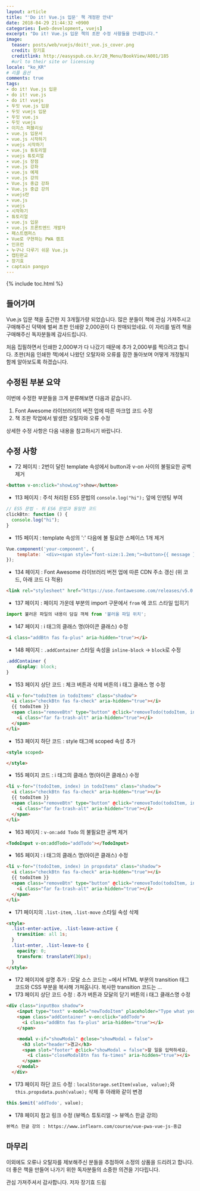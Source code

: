 ```yaml
---
layout: article
title: "'Do it! Vue.js 입문' 책 개정판 안내"
date: 2018-04-29 21:44:32 +0900
categories: [web-development, vuejs]
excerpt: "Do it! Vue.js 입문 책의 초판 수정 사항들을 안내합니다."
image:
  teaser: posts/web/vuejs/doit!_vue.js_cover.png
  credit: 장기효
  creditlink: http://easyspub.co.kr/20_Menu/BookView/A001/185
  #url to their site or licensing
locale: "ko_KR"
# 리플 옵션
comments: true
tags:
- do it! Vue.js 입문
- do it! vue.js
- do it! vuejs
- 두잇 vue.js 입문
- 두잇 vuejs 입문
- 두잇 vue.js
- 두잇 vuejs
- 이지스 퍼블리싱
- vue.js 입문서
- vue.js 시작하기
- vuejs 시작하기
- vue.js 튜토리얼
- vuejs 튜토리얼
- vue.js 장점
- vue.js 강좌
- vue.js 예제
- vue.js 강의
- Vue.js 중급 강좌
- Vue.js 중급 강의
- vuejs란
- vue.js
- vuejs
- 시작하기
- 튜토리얼
- vue.js 입문
- vue.js 프론트엔드 개발자
- 패스트캠퍼스
- Vue로 구현하는 PWA 캠프
- 인프런
- 누구나 다루기 쉬운 Vue.js
- 캡틴판교
- 장기효
- captain pangyo
---
```

{% include toc.html %}

## 들어가며
Vue.js 입문 책을 출간한 지 3개월가량 되었습니다. 많은 분들이 책에 관심 가져주시고 구매해주신 덕택에 벌써 초판 인쇄량 2,000권이 다 판매되었네요. 이 자리를 빌려 책을 구매해주신 독자분들께 감사드립니다.

처음 집필하면서 인쇄한 2,000부가 다 나갔기 때문에 추가 2,000부를 찍으려고 합니다. 초판(처음 인쇄한 책)에서 나왔던 오탈자와 오류를 잠깐 돌아보며 어떻게 개정될지 함께 알아보도록 하겠습니다.

## 수정된 부분 요약
이번에 수정한 부분들을 크게 분류해보면 다음과 같습니다.

1. Font Awesome 라이브러리의 버전 업에 따른 마크업 코드 수정
2. 책 조판 작업에서 발생한 오탈자와 오류 수정

상세한 수정 사항은 다음 내용을 참고하시기 바랍니다.

## 수정 사항

- 72 페이지 : 2번이 달린 template 속성에서 button과 v-on 사이의 불필요한 공백 제거

```html
<button v-on:click="showLog">show</button>
```

- 113 페이지 : 주석 처리된 ES5 문법의 `console.log("hi");` 앞에 인덴팅 부여

```js
// ES5 문법 - 위 ES6 문법과 동일한 코드
clickBtn: function () {
  console.log("hi");
}
```

- 115 페이지 : template 속성의 ':' 다음에 불 필요한 스페이스 1개 제거

```js
Vue.component('your-component', {
	template: `<div><span style="font-size:1.2em;"><button>{{ message }}</button></span></div>`
});
```

- 134 페이지 : Font Awesome 라이브러리 버전 업에 따른 CDN 주소 갱신 (위 코드, 아래 코드 다 적용)

```html
<link rel="stylesheet" href="https://use.fontawesome.com/releases/v5.0.10/css/all.css">
```

- 137 페이지 : 페이지 가운데 부분의 import 구문에서 `from` 에 코드 스타일 입히기

```js
import 불러온 파일의 내용이 담길 객체 from '불러올 파일 위치';
```

- 147 페이지 : i 태그의 클래스 명(아이콘 클래스) 수정

```html
<i class="addBtn fas fa-plus" aria-hidden="true"></i>
```

- 148 페이지 : `.addContainer` 스타일 속성을 `inline-block` -> `block`로 수정

```css
.addContainer {
	display: block;
}
```

- 153 페이지 상단 코드 : 체크 버튼과 삭제 버튼의 i 태그 클래스 명 수정

```html
<li v-for="todoItem in todoItems" class="shadow">
  <i class="checkBtn fas fa-check" aria-hidden="true"></i>
  {{ todoItem }}
  <span class="removeBtn" type="button" @click="removeTodo(todoItem, index)">
    <i class="far fa-trash-alt" aria-hidden="true"></i>
  </span>
</li>
```

- 153 페이지 하단 코드 : style 태그에 scoped 속성 추가

```html
<style scoped>

</style>
```

- 155 페이지 코드 : i 태그의 클래스 명(아이콘 클래스) 수정

```html
<li v-for="(todoItem, index) in todoItems" class="shadow">
  <i class="checkBtn fas fa-check" aria-hidden="true"></i>
  {{ todoItem }}
  <span class="removeBtn" type="button" @click="removeTodo(todoItem, index)">
    <i class="far fa-trash-alt" aria-hidden="true"></i>
  </span>
</li>
```

- 163 페이지 : `v-on:add Todo` 의 불필요한 공백 제거

```html
<TodoInput v-on:addTodo="addTodo"></TodoInput>
```

- 165 페이지 : i 태그의 클래스 명(아이콘 클래스) 수정

```html
<li v-for="(todoItem, index) in propsdata" class="shadow">
  <i class="checkBtn fas fa-check" aria-hidden="true"></i>
  {{ todoItem }}
  <span class="removeBtn" type="button" @click="removeTodo(todoItem, index)">
    <i class="far fa-trash-alt" aria-hidden="true"></i>
  </span>
</li>
```

- 171 페이지의 `.list-item`, `.list-move` 스타일 속성 삭제

```html
<style>
  .list-enter-active, .list-leave-active {
    transition: all 1s;
  }
  .list-enter, .list-leave-to {
    opacity: 0;
    transform: translateY(30px);
  }
</style>
```

- 172 페이지에 설명 추가 : 모달 소스 코드는 ~에서 HTML 부분의 transition 태그 코드와 CSS 부분을 복사해 가져옵니다. 복사한 transition 코드는 ...
- 173 페이지 상단 코드 수정 : 추가 버튼과 모달의 닫기 버튼의 i 태그 클래스명 수정

```html
<div class="inputBox shadow">
    <input type="text" v-model="newTodoItem" placeholder="Type what you have to do" v-on:keyup.enter="addTodo">
    <span class="addContainer" v-on:click="addTodo">
      <i class="addBtn fas fa-plus" aria-hidden="true"></i>
    </span>

    <modal v-if="showModal" @close="showModal = false">
      <h3 slot="header">경고</h3>
      <span slot="footer" @click="showModal = false">할 일을 입력하세요.
        <i class="closeModalBtn fas fa-times" aria-hidden="true"></i>
      </span>
    </modal>
  </div>
```

- 173 페이지 하단 코드 수정 : `localStorage.setItem(value, value);`와 `this.propsdata.push(value);` 삭제 후 아래와 같이 변경

```js
this.$emit('addTodo', value);
```

- 178 페이지 참고 링크 수정 (뷰엑스 튜토리얼 -> 뷰엑스 한글 강의)

```html
뷰엑스 한글 강의 : https://www.inflearn.com/course/vue-pwa-vue-js-중급
```

## 마무리
이외에도 오류나 오탈자를 제보해주신 분들을 추첨하여 소정의 상품을 드리려고 합니다.
더 좋은 책을 만들어 나가기 위한 독자분들의 소중한 의견을 기다립니다.

관심 가져주셔서 감사합니다.
저자 장기효 드림
